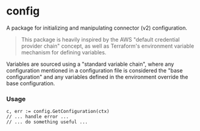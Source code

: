 # config

A package for initializing and manipulating connector (v2) configuration.

> This package is heavily inspired by the AWS "default credential provider chain" concept, as well as Terraform's environment variable mechanism for defining variables.

Variables are sourced using a "standard variable chain", where any configuration mentioned in a configuration file is considered the "base configuration" and any variables defined in the environment override the base configuration.

### Usage

```
c, err := config.GetConfiguration(ctx)
// ... handle error ...
// ... do something useful ...
```
